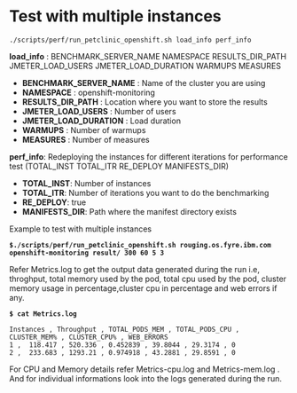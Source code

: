 # Test with multiple instances 

`./scripts/perf/run_petclinic_openshift.sh load_info perf_info` 

**load_info** : BENCHMARK_SERVER_NAME NAMESPACE RESULTS_DIR_PATH JMETER_LOAD_USERS JMETER_LOAD_DURATION WARMUPS MEASURES

- **BENCHMARK_SERVER_NAME** : Name of the cluster you are using
- **NAMESPACE** : openshift-monitoring
- **RESULTS_DIR_PATH** : Location where you want to store the results
- **JMETER_LOAD_USERS** : Number of users
- **JMETER_LOAD_DURATION** : Load duration
- **WARMUPS** : Number of warmups
- **MEASURES** : Number of measures

**perf_info**: Redeploying the instances for different iterations for performance test
               (TOTAL_INST TOTAL_ITR RE_DEPLOY MANIFESTS_DIR)

- **TOTAL_INST**: Number of instances
- **TOTAL_ITR**: Number of iterations you want to do the benchmarking
- **RE_DEPLOY**: true
- **MANIFESTS_DIR**: Path where the manifest directory exists

Example to test with multiple instances

**`$./scripts/perf/run_petclinic_openshift.sh rouging.os.fyre.ibm.com openshift-monitoring result/ 300 60 5 3`**

Refer Metrics.log to get the output data generated during the run i.e, throghput, total memory used by the pod, total cpu used by the pod, cluster memory usage in percentage,cluster cpu in percentage and web errors if any.

**`$ cat Metrics.log`**
``` 
Instances , Throughput , TOTAL_PODS_MEM , TOTAL_PODS_CPU , CLUSTER_MEM% , CLUSTER_CPU% , WEB_ERRORS 
1 ,  118.417 , 520.336 , 0.452839 , 39.8044 , 29.3174 , 0
2 ,  233.683 , 1293.21 , 0.974918 , 43.2881 , 29.8591 , 0
```
For CPU and Memory details refer Metrics-cpu.log and Metrics-mem.log . And for individual informations look into the logs generated during the run.
